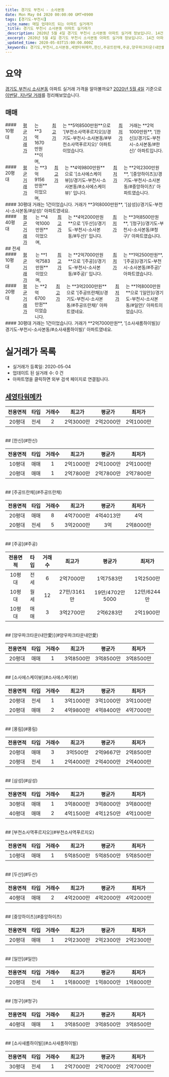 ```yaml
---
title: 경기도 부천시 - 소사본동
date: Mon May 04 2020 00:00:00 GMT+0900
tags: [경기도-부천시]
_site_name: 매일 업데이트 되는 아파트 실거래가
_title: 경기도 부천시 소사본동 아파트 실거래가
_description: 2020년 5월 4일 경기도 부천시 소사본동 아파트 실거래 정보입니다. 14건 아파트 정보가 있습니다.
_excerpt: 2020년 5월 4일 경기도 부천시 소사본동 아파트 실거래 정보입니다. 14건 아파트 정보가 있습니다.
_updated_time: 2020-05-03T15:00:00.000Z
_keywords: 경기도,부천시,소사본동,세영타워메카,한신,주공뜨란채,주공,양우파크타운(내안愛),소사에스케이뷰,풍림,삼성,부천소사역푸르지오,두산,중앙하이츠,일안,청구,소사새롬하이빌
---
```





# 요약
<ins>경기도 부천시 소사본동</ins> 아파트 실거래 가격을 알아볼까요? <ins>2020년 5월 4일</ins> 기준으로 <ins>이번달, 지난달 거래</ins>를 정리해보았습니다.

## 매매
<div class="container">
<div class="six columns" markdown="1">
#### 10평대
<ins>평균 거래가</ins>는 **3억1670만원**이며, <ins>최고가</ins>는 **5억8500만원**으로 '[부천소사역푸르지오](/경기도-부천시-소사본동/#부천소사역푸르지오)' 아파트이었습니다. <ins>최저가</ins> 거래는 **2억1000만원**, '[한신](/경기도-부천시-소사본동/#한신)' 아파트입니다.
</div>
<div class="six columns" markdown="1">
#### 20평대
<ins>평균 거래가</ins>는 **3억9156만원**이었으며, <ins>최고가</ins>는 **4억9800만원**으로 '[소사에스케이뷰](/경기도-부천시-소사본동/#소사에스케이뷰)' 입니다. <ins>최저가</ins>는 **2억2300만원**, '[중앙하이츠](/경기도-부천시-소사본동/#중앙하이츠)' 아파트였습니다.
</div>
</div>
<div class="container">
<div class="six columns" markdown="1">
#### 30평대
거래는 1건이었습니다. 거래가 **3억8000만원**, '[삼성](/경기도-부천시-소사본동/#삼성)' 아파트였네요.
</div>
<div class="six columns" markdown="1">
#### 40평대
<ins>평균 거래가</ins>는 **4억1000만원**이었으며, <ins>최고가</ins>는 **4억2000만원**으로 '[두산](/경기도-부천시-소사본동/#두산)' 입니다. <ins>최저가</ins>는 **3억8500만원**, '[청구](/경기도-부천시-소사본동/#청구)' 아파트였습니다.
</div>
</div>
## 전세
<div class="container">
<div class="six columns" markdown="1">
#### 10평대
<ins>평균 거래가</ins>는 **1억7583만원**이었으며, <ins>최고가</ins>는 **2억7000만원**으로 '[주공](/경기도-부천시-소사본동/#주공)' 입니다. <ins>최저가</ins>는 **1억2500만원**, '[주공](/경기도-부천시-소사본동/#주공)' 아파트였습니다.
</div>
<div class="six columns" markdown="1">
#### 20평대
<ins>평균 거래가</ins>는 **2억6700만원**이었습니다. <ins>최고가</ins>는 **3억2000만원**으로 '[주공뜨란채](/경기도-부천시-소사본동/#주공뜨란채)' 아파트였네요. <ins>최저가</ins>는 **1억8000만원**으로 '[일안](/경기도-부천시-소사본동/#일안)' 아파트이었습니다.
</div>
</div>
<div class="container">
<div class="twelve columns" markdown="1">
#### 30평대
거래는 1건이었습니다. 거래가 **2억7000만원**, '[소사새롬하이빌](/경기도-부천시-소사본동/#소사새롬하이빌)' 아파트였네요.
</div>
</div>



# 실거래가 목록
- 실거래가 등록일: 2020-05-04
- 업데이트 된 실거래 수: 0 건
- 아파트명을 클릭하면 외부 검색 페이지로 연결됩니다.

## [세영타워메카](#세영타워메카)

|전용면적|타입|거래수|최고가|평균가|최저가|
|:---:|:---:|:---:|:---:|:---:|:---:|
|20평대|<span class="deal-type-2">전세</span>|2|2억3000만|2억2000만|2억1000만|

<br/>
## [한신](#한신)

|전용면적|타입|거래수|최고가|평균가|최저가|
|:---:|:---:|:---:|:---:|:---:|:---:|
|10평대|<span class="deal-type-1">매매</span>|1|2억1000만|2억1000만|2억1000만|
|20평대|<span class="deal-type-1">매매</span>|1|2억7800만|2억7800만|2억7800만|

<br/>
## [주공뜨란채](#주공뜨란채)

|전용면적|타입|거래수|최고가|평균가|최저가|
|:---:|:---:|:---:|:---:|:---:|:---:|
|20평대|<span class="deal-type-1">매매</span>|8|4억7000만|4억4013만|4억|
|20평대|<span class="deal-type-2">전세</span>|5|3억2000만|3억|2억8000만|

<br/>
## [주공](#주공)

|전용면적|타입|거래수|최고가|평균가|최저가|
|:---:|:---:|:---:|:---:|:---:|:---:|
|10평대|<span class="deal-type-2">전세</span>|6|2억7000만|1억7583만|1억2500만|
|10평대|<span class="deal-type-3">월세</span>|12|27만/3161만|19만/4702만5000|12만/6244만|
|10평대|<span class="deal-type-1">매매</span>|3|3억2700만|2억6283만|2억1900만|

<br/>
## [양우파크타운(내안愛)](#양우파크타운내안愛)

|전용면적|타입|거래수|최고가|평균가|최저가|
|:---:|:---:|:---:|:---:|:---:|:---:|
|20평대|<span class="deal-type-1">매매</span>|1|3억8500만|3억8500만|3억8500만|

<br/>
## [소사에스케이뷰](#소사에스케이뷰)

|전용면적|타입|거래수|최고가|평균가|최저가|
|:---:|:---:|:---:|:---:|:---:|:---:|
|20평대|<span class="deal-type-2">전세</span>|1|3억1000만|3억1000만|3억1000만|
|20평대|<span class="deal-type-1">매매</span>|2|4억9800만|4억8400만|4억7000만|

<br/>
## [풍림](#풍림)

|전용면적|타입|거래수|최고가|평균가|최저가|
|:---:|:---:|:---:|:---:|:---:|:---:|
|20평대|<span class="deal-type-1">매매</span>|3|3억500만|2억9667만|2억8500만|
|20평대|<span class="deal-type-2">전세</span>|1|2억4000만|2억4000만|2억4000만|

<br/>
## [삼성](#삼성)

|전용면적|타입|거래수|최고가|평균가|최저가|
|:---:|:---:|:---:|:---:|:---:|:---:|
|30평대|<span class="deal-type-1">매매</span>|1|3억8000만|3억8000만|3억8000만|
|40평대|<span class="deal-type-1">매매</span>|2|4억1500만|4억1250만|4억1000만|

<br/>
## [부천소사역푸르지오](#부천소사역푸르지오)

|전용면적|타입|거래수|최고가|평균가|최저가|
|:---:|:---:|:---:|:---:|:---:|:---:|
|10평대|<span class="deal-type-1">매매</span>|1|5억8500만|5억8500만|5억8500만|

<br/>
## [두산](#두산)

|전용면적|타입|거래수|최고가|평균가|최저가|
|:---:|:---:|:---:|:---:|:---:|:---:|
|40평대|<span class="deal-type-1">매매</span>|2|4억2000만|4억2000만|4억2000만|

<br/>
## [중앙하이츠](#중앙하이츠)

|전용면적|타입|거래수|최고가|평균가|최저가|
|:---:|:---:|:---:|:---:|:---:|:---:|
|20평대|<span class="deal-type-1">매매</span>|1|2억2300만|2억2300만|2억2300만|

<br/>
## [일안](#일안)

|전용면적|타입|거래수|최고가|평균가|최저가|
|:---:|:---:|:---:|:---:|:---:|:---:|
|20평대|<span class="deal-type-2">전세</span>|1|1억8000만|1억8000만|1억8000만|

<br/>
## [청구](#청구)

|전용면적|타입|거래수|최고가|평균가|최저가|
|:---:|:---:|:---:|:---:|:---:|:---:|
|40평대|<span class="deal-type-1">매매</span>|1|3억8500만|3억8500만|3억8500만|

<br/>
## [소사새롬하이빌](#소사새롬하이빌)

|전용면적|타입|거래수|최고가|평균가|최저가|
|:---:|:---:|:---:|:---:|:---:|:---:|
|30평대|<span class="deal-type-2">전세</span>|1|2억7000만|2억7000만|2억7000만|

<br/>



